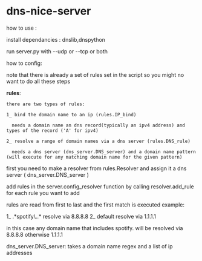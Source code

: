 ﻿# dns-nice-server
how to use :

install dependancies : dnslib,dnspython

run server.py with --udp or --tcp or both

how to config:

  note that there is already a set of rules set in the script so you might no want to do all these steps 
  
  **rules**:
  
    there are two types of rules:
    
    1_ bind the domain name to an ip (rules.IP_bind)
    
      needs a domain name an dns record(typically an ipv4 address) and types of the record ('A' for ipv4)
      
    2_ resolve a range of domain names via a dns server (rules.DNS_rule)
    
      needs a dns server (dns_server.DNS_server) and a domain name pattern (will execute for any matching domain name for the given pattern)
    
  first you need to make a resolver from rules.Resolver and assign it a dns server ( dns_server.DNS_server )
  
  add rules in the server.config_resolver function by calling resolver.add_rule for each rule you want to add
  
  rules are read from first to last and the first match is executed
  example:
  
  1_ .*spotify\\..\* resolve via 8.8.8.8
  2_ default resolve via 1.1.1.1
  
  in this case any domain name that includes spotify. will be resolved via 8.8.8.8 otherwise 1.1.1.1
  
  dns_server.DNS_server:
    takes a domain name regex and a list of ip addresses
